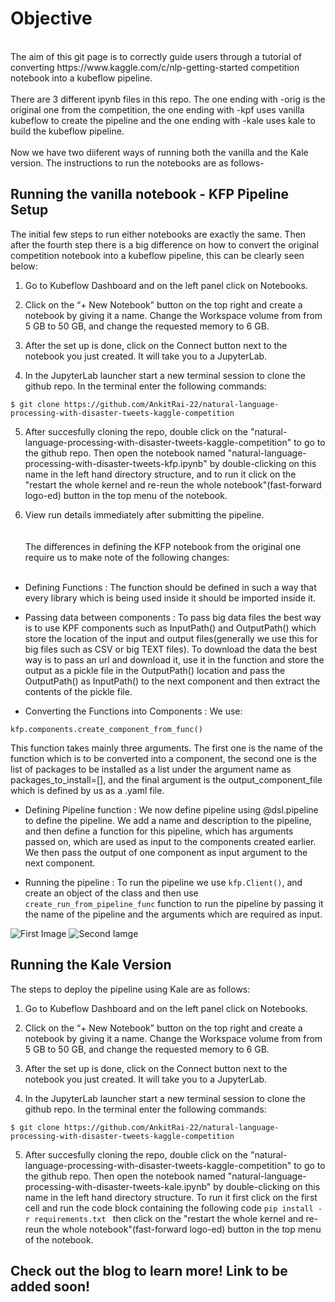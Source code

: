 # Objective
<br>
The aim of this git page is to correctly guide users through a tutorial of converting https://www.kaggle.com/c/nlp-getting-started competition notebook into a kubeflow pipeline.<br><br> 
There are 3 different ipynb files in this repo. The one ending with -orig is the original one from the competition, the one ending with -kpf uses vanilla kubeflow to create the pipeline and the one ending with -kale uses kale to build the kubeflow pipeline. <br>
<br>
Now we have two diiferent ways of running both the vanilla and the Kale version. The instructions to run the notebooks are as follows-

## Running the vanilla notebook - KFP Pipeline Setup

The initial few steps to run either notebooks are exactly the same. Then after the fourth step there is a big difference on how to convert the original competition notebook into a kubeflow pipeline, this can be clearly seen below:

1. Go to Kubeflow Dashboard and on the left panel click on Notebooks.

2. Click on the “+ New Notebook” button on the top right and create a notebook by giving it a name. Change the Workspace volume from from 5 GB to 50 GB, and change the requested memory to 6 GB.

3. After the set up is done, click on the Connect button next to the notebook you just created. It will take you to a JupyterLab.


4. In the JupyterLab launcher start a new terminal session to clone the github repo. In the terminal enter the following commands:

 ```$ git clone https://github.com/AnkitRai-22/natural-language-processing-with-disaster-tweets-kaggle-competition```

5. After succesfully cloning the repo, double click on the "natural-language-processing-with-disaster-tweets-kaggle-competition" to go to the github repo. Then open the notebook named "natural-language-processing-with-disaster-tweets-kfp.ipynb" by double-clicking on this name in the left hand directory structure, and to run it click on the "restart the whole kernel and re-reun the whole notebook"(fast-forward logo-ed) button in the top menu of the notebook.

6. View run details immediately after submitting the pipeline.
<br><br>  
The differences in defining the KFP notebook from the original one require us to make note of the following changes: <br> <br>

 - Defining Functions : The function should be defined in such a way that every library which is being used inside it should be imported inside it. 

 - Passing data between components :  To pass big data files the best way is to use KPF components such as InputPath() and OutputPath() which store the location of the input and output files(generally we use this for big files such as CSV or big TEXT files). To download the data the best way is to pass an url and download it, use it in the function and store the output as a pickle file in the OutputPath() location and pass the OutputPath() as InputPath() to the next component and then extract the contents of the pickle file.

 - Converting the Functions into Components : We use: 

```
kfp.components.create_component_from_func()
```

This function takes mainly three arguments. The first one is the name of the function which is to be converted into a component, the second one is the list of packages to be installed as a list under the argument name as packages_to_install=[], and the final argument is the output_component_file which is defined by us as a .yaml file.


 - Defining Pipeline function : We now define pipeline using @dsl.pipeline to define the pipeline. We add a name and description to the pipeline, and then define a function for this pipeline, which has arguments passed on, which are used as input to the components created earlier. We then pass the output of one component as input argument to the next component. 


 - Running the pipeline : To run the pipeline we use ```kfp.Client()```, and create an object of the class and then use ```create_run_from_pipeline_func``` function to run the pipeline by passing it the name of the pipeline and the arguments which are required as input.


![First Image](https://github.com/AnkitRai-22/natural-language-processing-with-disaster-tweets-kaggle-competition/blob/main/images/Screenshot%20(254).png)
![Second Iamge](https://github.com/AnkitRai-22/natural-language-processing-with-disaster-tweets-kaggle-competition/blob/main/images/Screenshot%20(255).png)

## Running the Kale Version

The steps to deploy the pipeline using Kale are as follows:

1. Go to Kubeflow Dashboard and on the left panel click on Notebooks.

2. Click on the “+ New Notebook” button on the top right and create a notebook by giving it a name. Change the Workspace volume from from 5 GB to 50 GB, and change the requested memory to 6 GB.

3. After the set up is done, click on the Connect button next to the notebook you just created. It will take you to a JupyterLab.


4. In the JupyterLab launcher start a new terminal session to clone the github repo. In the terminal enter the following commands:

```$ git clone https://github.com/AnkitRai-22/natural-language-processing-with-disaster-tweets-kaggle-competition```

5. After succesfully cloning the repo, double click on the "natural-language-processing-with-disaster-tweets-kaggle-competition" to go to the github repo. Then open the notebook named "natural-language-processing-with-disaster-tweets-kale.ipynb" by double-clicking on this name in the left hand directory structure. To run it first click on the first cell and run the code block containing the following code 
```pip install -r requirements.txt ```
then click on the "restart the whole kernel and re-reun the whole notebook"(fast-forward logo-ed) button in the top menu of the notebook.


## Check out the blog to learn more! Link to be added soon!
